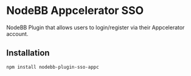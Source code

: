 # NodeBB Appcelerator SSO

NodeBB Plugin that allows users to login/register via their Appcelerator account.

## Installation

    npm install nodebb-plugin-sso-appc